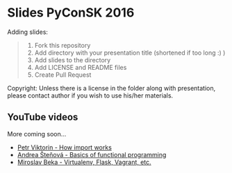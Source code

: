 # Slides PyConSK 2016

Adding slides:
> 1. Fork this repository
> 2. Add directory with your presentation title (shortened if too long :) )
> 3. Add slides to the directory
> 4. Add LICENSE and README files
> 5. Create Pull Request


Copyright:
Unless there is a license in the folder along with presentation, please contact author if you wish to use his/her materials.


## YouTube videos

More coming soon...

* [Petr Viktorin - How import works](https://www.youtube.com/watch?v=K6k6q-6XGlY)
* [Andrea Šteňová - Basics of functional programming](https://www.youtube.com/watch?v=5m-I5m1BzLU)
* [Miroslav Beka - Virtualenv, Flask, Vagrant, etc.](https://www.youtube.com/watch?v=snUGyOTn26g)

